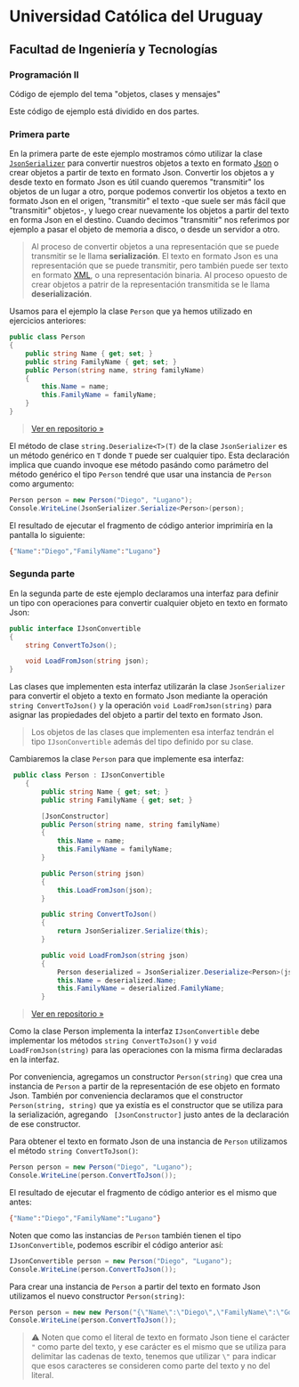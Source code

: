 # Universidad Católica del Uruguay
## Facultad de Ingeniería y Tecnologías
### Programación II
Código de ejemplo del tema "objetos, clases y mensajes"

Este código de ejemplo está dividido en dos partes.

### Primera parte

En la primera parte de este ejemplo mostramos cómo utilizar la clase [`JsonSerializer`](https://docs.microsoft.com/es-es/dotnet/api/system.text.json.jsonserializer?view=net-5.0) para convertir nuestros objetos a texto en formato [Json](https://www.json.org/json-en.html) o crear objetos a partir de texto en formato Json. Convertir los objetos a y desde texto en formato Json es útil cuando queremos "transmitir" los objetos de un lugar a otro, porque podemos convertir los objetos a texto en formato Json en el origen, "transmitir" el texto -que suele ser más fácil que "transmitir" objetos-, y luego crear nuevamente los objetos a partir del texto en forma Json en el destino. Cuando decimos "transmitir" nos referimos por ejemplo a pasar el objeto de memoria a disco, o desde un servidor a otro.

> Al proceso de convertir objetos a una representación que se puede transmitir se le llama **serialización**. El texto en formato Json es una representación que se puede transmitir, pero también puede ser texto en formato [XML](https://www.w3.org/XML/), o una representación binaria. Al proceso opuesto de crear objetos a patrir de la representación transmitida se le llama **deserialización**.

Usamos para el ejemplo la clase `Person` que ya hemos utilizado en ejercicios anteriores:

```c#
public class Person
{
    public string Name { get; set; }
    public string FamilyName { get; set; }
    public Person(string name, string familyName)
    {
        this.Name = name;
        this.FamilyName = familyName;
    }
}
```

> [Ver en repositorio »](https://github.com/ucudal/PII_Person_Serialization/blob/master/v1/src/Library/Person.cs)

El método de clase `string.Deserialize<T>(T)` de la clase `JsonSerializer` es un método genérico en `T` donde `T` puede ser cualquier tipo. Esta declaración implica que cuando invoque ese método pasándo como parámetro del método genérico el tipo `Person` tendré que usar una instancia de `Person` como argumento:

```c#
Person person = new Person("Diego", "Lugano");
Console.WriteLine(JsonSerializer.Serialize<Person>(person);
```

El resultado de ejecutar el fragmento de código anterior imprimiría en la pantalla lo siguiente:

```bash
{"Name":"Diego","FamilyName":"Lugano"}
```

### Segunda parte

En la segunda parte de este ejemplo declaramos una interfaz para definir un tipo con operaciones para convertir cualquier objeto en texto en formato Json:

```c#
public interface IJsonConvertible
{
    string ConvertToJson();

    void LoadFromJson(string json);
}
```

Las clases que implementen esta interfaz utilizarán la clase `JsonSerializer` para convertir el objeto a texto en formato Json mediante la operación `string ConvertToJson()` y la operación `void LoadFromJson(string)` para asignar las propiedades del objeto a partir del texto en formato Json.

> Los objetos de las clases que implementen esa interfaz tendrán el tipo `IJsonConvertible` además del tipo definido por su clase.

Cambiaremos la clase `Person` para que implemente esa interfaz:

```c#
 public class Person : IJsonConvertible
    {
        public string Name { get; set; }
        public string FamilyName { get; set; }

        [JsonConstructor]
        public Person(string name, string familyName)
        {
            this.Name = name;
            this.FamilyName = familyName;
        }

        public Person(string json)
        {
            this.LoadFromJson(json);
        }

        public string ConvertToJson()
        {
            return JsonSerializer.Serialize(this);
        }

        public void LoadFromJson(string json)
        {
            Person deserialized = JsonSerializer.Deserialize<Person>(json);
            this.Name = deserialized.Name;
            this.FamilyName = deserialized.FamilyName;
        }
```

> [Ver en repositorio »](https://github.com/ucudal/PII_Person_Serialization/blob/master/v2/src/Library/Person.cs)

Como la clase Person implementa la interfaz `IJsonConvertible` debe implementar los métodos `string ConvertToJson()` y  `void LoadFromJson(string)` para las operaciones con la misma firma declaradas en la interfaz.

Por conveniencia, agregamos un constructor `Person(string)` que crea una instancia de `Person` a partir de la representación de ese objeto en formato Json. También por conveniencia declaramos que el constructor `Person(string, string)` que ya existía es el constructor que se utiliza para la serialización, agregando ` [JsonConstructor]` justo antes de la declaración de ese constructor.

Para obtener el texto en formato Json de una instancia de `Person` utilizamos el método `string ConvertToJson()`:

```c#
Person person = new Person("Diego", "Lugano");
Console.WriteLine(person.ConvertToJson());
```

El resultado de ejecutar el fragmento de código anterior es el mismo que antes:

```bash
{"Name":"Diego","FamilyName":"Lugano"}
```

Noten que como las instancias de `Person` también tienen el tipo `IJsonConvertible`, podemos escribir el código anterior así:

```c#
IJsonConvertible person = new Person("Diego", "Lugano");
Console.WriteLine(person.ConvertToJson());
```

Para crear una instancia de `Person` a partir del texto en formato Json utilizamos el nuevo constructor `Person(string)`:

```c#
Person person = new new Person("{\"Name\":\"Diego\",\"FamilyName\":\"Godín\"}")
Console.WriteLine(person.ConvertToJson());
```

> :warning: Noten que como el literal de texto en formato Json tiene el carácter `"` como parte del texto, y ese carácter es el mismo que se utiliza para delimitar las cadenas de texto, tenemos que utilizar `\"` para indicar que esos caracteres se consideren como parte del texto y no del literal.